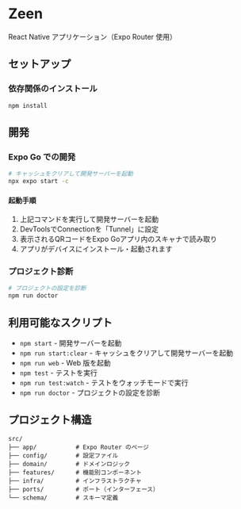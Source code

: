 # Zeen

React Native アプリケーション（Expo Router 使用）

## セットアップ

### 依存関係のインストール

```bash
npm install
```

## 開発

### Expo Go での開発

```bash
# キャッシュをクリアして開発サーバーを起動
npx expo start -c
```

#### 起動手順

1. 上記コマンドを実行して開発サーバーを起動
2. DevToolsでConnectionを「Tunnel」に設定
3. 表示されるQRコードをExpo Goアプリ内のスキャナで読み取り
4. アプリがデバイスにインストール・起動されます

### プロジェクト診断

```bash
# プロジェクトの設定を診断
npm run doctor
```

## 利用可能なスクリプト

- `npm start` - 開発サーバーを起動
- `npm run start:clear` - キャッシュをクリアして開発サーバーを起動
- `npm run web` - Web 版を起動
- `npm test` - テストを実行
- `npm run test:watch` - テストをウォッチモードで実行
- `npm run doctor` - プロジェクトの設定を診断

## プロジェクト構造

```
src/
├── app/           # Expo Router のページ
├── config/        # 設定ファイル
├── domain/        # ドメインロジック
├── features/      # 機能別コンポーネント
├── infra/         # インフラストラクチャ
├── ports/         # ポート（インターフェース）
└── schema/        # スキーマ定義
```
